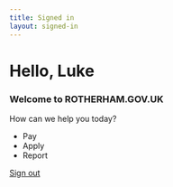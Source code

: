 ```yaml
---
title: Signed in
layout: signed-in
---
```


# Hello, Luke
### Welcome to ROTHERHAM.GOV.UK

How can we help you today?
- Pay
- Apply
- Report

<a href="{{site.baseurl}}/" class="b ph3 pv2 input-reset ba link white bg-near-black hover-bg-green pointer f6 dib bn" type="submit" value="Sign out">Sign out</a>
